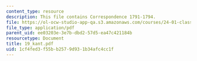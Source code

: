 ```yaml
---
content_type: resource
description: This file contains Correspondence 1791-1794.
file: https://ol-ocw-studio-app-qa.s3.amazonaws.com/courses/24-01-classics-in-western-philosophy-spring-2006/1cf4fed3f55bb2579d931b34afc4cc1f_19_kant.pdf
file_type: application/pdf
parent_uid: ee03203e-3e7b-dbd2-57d5-ea47c421184b
resourcetype: Document
title: 19_kant.pdf
uid: 1cf4fed3-f55b-b257-9d93-1b34afc4cc1f
---
```

